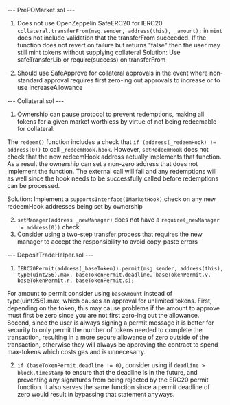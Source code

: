 --- PrePOMarket.sol ---


1. Does not use OpenZeppelin SafeERC20 for IERC20
    `collateral.transferFrom(msg.sender, address(this), _amount);` in `mint` does not include validation that the transferFrom succeeded.
    If the function does not revert on failure but returns "false" then the user may still mint tokens without supplying collateral
    Solution: Use safeTransferLib or require(success) on transferFrom

2. Should use SafeApprove for collateral approvals in the event where non-standard approval requires first zero-ing out approvals to increase or to use increaseAllowance

--- Collateral.sol ---

1. Ownership can pause protocol to prevent redemptions, making all tokens for a given market worthless by virtue of not being redeemable for collateral. 

The `redeem()` function includes a check that `if (address(_redeemHook) != address(0))` to call `_redeemHook.hook`. However, `setRedeemHook` does not check that the new redeemHook address actually implements that function. As a result the ownership can set a non-zero address that does not implement the function. The external call will fail and any redemptions will as well since the hook needs to be successfully called before redemptions can be processed. 

   Solution: Implement a `supportsInterface(IMarketHook)` check on any new redeemHook addresses being set by ownership

2. `setManager(address _newManager)` does not have a `require(_newManager != address(0))` check
3. Consider using a two-step transfer process that requires the new manager to accept the responsibility to avoid copy-paste errors

--- DepositTradeHelper.sol ---

1. `IERC20Permit(address(_baseToken)).permit(msg.sender, address(this), type(uint256).max, baseTokenPermit.deadline, baseTokenPermit.v, baseTokenPermit.r, baseTokenPermit.s);`

For amount to permit consider using `baseAmount` instead of type(uint256).max, which causes an approval for unlimited tokens. First, depending on the token, this may cause problems if the amount to approve must first be zero since you are not first zero-ing out the allowance. Second, since the user is always signing a permit message it is better for security to only permit the number of tokens needed to complete the transaction, resulting in a more secure allowance of zero outside of the transaction, otherwise they will always be approving the contract to spend max-tokens which costs gas and is unnecesarry. 

2. `if (baseTokenPermit.deadline != 0)`, consider using if `deadline > block.timestamp` to ensure that the deadline is in the future, and preventing any signatures from being rejected by the ERC20 permit function. It also serves the same function since a permit deadline of zero would result in bypassing that statement anyways.

